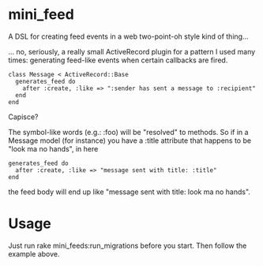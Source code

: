 # mini_feed

A DSL for creating feed events in a web two-point-oh style kind of thing...

... no, seriously, a really small ActiveRecord plugin for a pattern I used many times: generating feed-like
events when certain callbacks are fired.

    class Message < ActiveRecord::Base
      generates_feed do
        after :create, :like => ":sender has sent a message to :recipient"
      end
    end

Capisce?

The symbol-like words (e.g.: :foo) will be "resolved" to methods. So if in a Message model (for instance) you have
a :title attribute that happens to be "look ma no hands", in here

    generates_feed do
      after :create, :like => "message sent with title: :title"
    end

the feed body will end up like "message sent with title: look ma no hands".

# Usage

Just run rake mini_feeds:run_migrations before you start. Then follow the example above.
